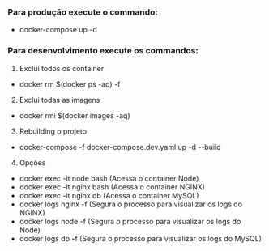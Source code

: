 ### Para produção execute o commando:

- docker-compose up -d

### Para desenvolvimento execute os commandos:

1. Exclui todos os container

- docker rm $(docker ps -aq) -f

2. Exclui todas as imagens

- docker rmi $(docker images -aq)

3. Rebuilding o projeto

- docker-compose -f docker-compose.dev.yaml up -d --build

4. Opções

- docker exec -it node bash (Acessa o container Node)
- docker exec -it nginx bash (Acessa o container NGINX)
- docker exec -it nginx db (Acessa o container MySQL)
- docker logs nginx -f (Segura o processo para visualizar os logs do NGINX)
- docker logs node -f (Segura o processo para visualizar os logs do Node)
- docker logs db -f (Segura o processo para visualizar os logs do MySQL)

